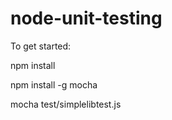 # node-unit-testing

To get started:

  npm install

  npm install -g mocha
  
  mocha test/simplelibtest.js
